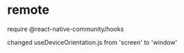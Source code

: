 # remote
 
require @react-native-community/hooks

changed useDeviceOrientation.js from 'screen' to 'window'